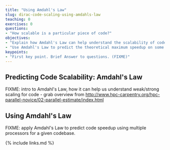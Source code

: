 ```yaml
---
title: "Using Amdahl's Law"
slug: dirac-code-scaling-using-amdahls-law
teaching: 0
exercises: 0
questions:
- "How scalable is a particular piece of code?"
objectives:
- "Explain how Amdahl's Law can help understand the scalability of code"
- "Use Amdahl's Law to predict the theoretical maximum speedup on some example code when using multiple processors"
keypoints:
- "First key point. Brief Answer to questions. (FIXME)"
---
```


## Predicting Code Scalability: Amdahl's Law

FIXME: intro to Amdahl's Law, how it can help us understand weak/strong scaling for code - grab overview from http://www.hpc-carpentry.org/hpc-parallel-novice/02-parallel-estimate/index.html

## Using Amdahl's Law

FIXME: apply Amdahl's Law to predict code speedup using multiple processors for a given codebase.

{% include links.md %}
